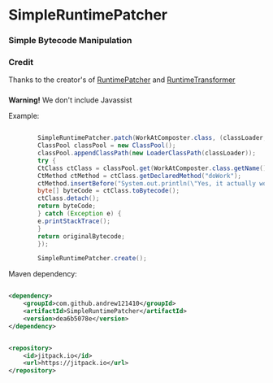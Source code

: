 # SimpleRuntimePatcher

### Simple Bytecode Manipulation

### Credit

Thanks to the creator's of [RuntimePatcher](https://github.com/CraftoryStudios/RuntimePatcher)
and [RuntimeTransformer](https://github.com/Yamakaja/RuntimeTransformer)

###

**Warning!** We don't include Javassist

Example:

```java

        SimpleRuntimePatcher.patch(WorkAtComposter.class, (classLoader, originalBytecode) -> {
        ClassPool classPool = new ClassPool();
        classPool.appendClassPath(new LoaderClassPath(classLoader));
        try {
        CtClass ctClass = classPool.get(WorkAtComposter.class.getName());
        CtMethod ctMethod = ctClass.getDeclaredMethod("doWork");
        ctMethod.insertBefore("System.out.println(\"Yes, it actually works!\");");
        byte[] byteCode = ctClass.toBytecode();
        ctClass.detach();
        return byteCode;
        } catch (Exception e) {
        e.printStackTrace();
        }
        return originalBytecode;
        });

        SimpleRuntimePatcher.create();
  ```

Maven dependency:

```xml

<dependency>
    <groupId>com.github.andrew121410</groupId>
    <artifactId>SimpleRuntimePatcher</artifactId>
    <version>dea6b5078e</version>
</dependency>
```

```xml

<repository>
    <id>jitpack.io</id>
    <url>https://jitpack.io</url>
</repository>
```